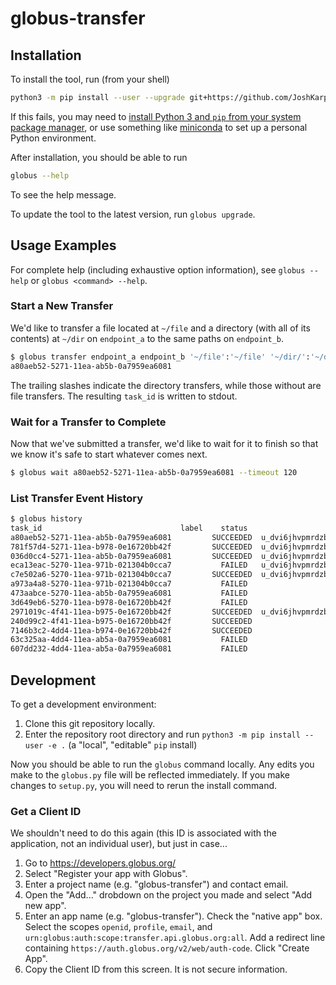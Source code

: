 # globus-transfer

## Installation

To install the tool, run (from your shell)
```sh
python3 -m pip install --user --upgrade git+https://github.com/JoshKarpel/globus-transfer.git
```

If this fails, you may need to [install Python 3 and `pip` from your system package
manager](https://realpython.com/installing-python/),
or use something like [miniconda](https://docs.conda.io/en/latest/miniconda.html)
to set up a personal Python environment.

After installation, you should be able to run
```sh
globus --help
```
To see the help message.

To update the tool to the latest version, run `globus upgrade`.

## Usage Examples

For complete help (including exhaustive option information), see `globus --help` or `globus <command> --help`.

### Start a New Transfer

We'd like to transfer a file located at `~/file` 
and a directory (with all of its contents) at `~/dir` on `endpoint_a` to
the same paths on `endpoint_b`.

```sh
$ globus transfer endpoint_a endpoint_b '~/file':'~/file' '~/dir/':'~/dir/'
a80aeb52-5271-11ea-ab5b-0a7959ea6081
``` 

The trailing slashes indicate the directory transfers, while those without are 
file transfers. The resulting `task_id` is written to stdout.

### Wait for a Transfer to Complete

Now that we've submitted a transfer, we'd like to wait for it to finish so that
we know it's safe to start whatever comes next.

```sh
$ globus wait a80aeb52-5271-11ea-ab5b-0a7959ea6081 --timeout 120
```

### List Transfer Event History

```sh
$ globus history
task_id                               label    status                            source_endpoint                                                  destination_endpoint                             completion_time
a80aeb52-5271-11ea-ab5b-0a7959ea6081         SUCCEEDED  u_dvi6jhvpmrdzbdyxf7f4hczmcy#1d91f868-4de4-11ea-971a-021304b0cca7                        discovery#mir-globus1                        2020-02-18 17:11:13+00:00
781f57d4-5271-11ea-b978-0e16720bb42f         SUCCEEDED  u_dvi6jhvpmrdzbdyxf7f4hczmcy#1d91f868-4de4-11ea-971a-021304b0cca7                        discovery#mir-globus1                        2020-02-18 17:09:52+00:00
036d0cc4-5271-11ea-ab5b-0a7959ea6081         SUCCEEDED  u_dvi6jhvpmrdzbdyxf7f4hczmcy#1d91f868-4de4-11ea-971a-021304b0cca7                        discovery#mir-globus1                        2020-02-18 17:06:37+00:00
eca13eac-5270-11ea-971b-021304b0cca7           FAILED   u_dvi6jhvpmrdzbdyxf7f4hczmcy#1d91f868-4de4-11ea-971a-021304b0cca7                        discovery#mir-globus1                        2020-02-19 15:49:49+00:00
c7e502a6-5270-11ea-971b-021304b0cca7         SUCCEEDED  u_dvi6jhvpmrdzbdyxf7f4hczmcy#1d91f868-4de4-11ea-971a-021304b0cca7                        discovery#mir-globus1                        2020-02-18 17:04:57+00:00
a973a4a8-5270-11ea-971b-021304b0cca7           FAILED                         discovery#mir-globus1                        u_dvi6jhvpmrdzbdyxf7f4hczmcy#1d91f868-4de4-11ea-971a-021304b0cca7  2020-02-19 15:49:51+00:00
473aabce-5270-11ea-ab5b-0a7959ea6081           FAILED                         discovery#mir-globus1                        u_dvi6jhvpmrdzbdyxf7f4hczmcy#1d91f868-4de4-11ea-971a-021304b0cca7  2020-02-19 15:49:52+00:00
3d649eb6-5270-11ea-b978-0e16720bb42f           FAILED                         discovery#mir-globus1                        u_dvi6jhvpmrdzbdyxf7f4hczmcy#1d91f868-4de4-11ea-971a-021304b0cca7  2020-02-19 15:52:24+00:00
2971019c-4f41-11ea-b975-0e16720bb42f         SUCCEEDED  u_dvi6jhvpmrdzbdyxf7f4hczmcy#1d91f868-4de4-11ea-971a-021304b0cca7                                 None                                2020-02-14 15:46:29+00:00
240d99c2-4f41-11ea-b975-0e16720bb42f         SUCCEEDED                        discovery#mir-globus1                                                       None                                2020-02-14 15:46:20+00:00
7146b3c2-4dd4-11ea-b974-0e16720bb42f         SUCCEEDED                        discovery#mir-globus1                        u_dvi6jhvpmrdzbdyxf7f4hczmcy#1d91f868-4de4-11ea-971a-021304b0cca7  2020-02-12 20:15:45+00:00
63c325aa-4dd4-11ea-ab5a-0a7959ea6081           FAILED                         discovery#mir-globus1                        u_dvi6jhvpmrdzbdyxf7f4hczmcy#1d91f868-4de4-11ea-971a-021304b0cca7  2020-02-12 20:15:52+00:00
607dd232-4dd4-11ea-ab5a-0a7959ea6081           FAILED                         discovery#mir-globus1                        u_dvi6jhvpmrdzbdyxf7f4hczmcy#1d91f868-4de4-11ea-971a-021304b0cca7  2020-02-12 20:15:53+00:00
```

## Development

To get a development environment:
1. Clone this git repository locally.
2. Enter the repository root directory and run `python3 -m pip install --user -e .` (a "local", "editable" `pip` install)

Now you should be able to run the `globus` command locally.
Any edits you make to the `globus.py` file will be reflected immediately.
If you make changes to `setup.py`, you will need to rerun the install command.

### Get a Client ID

We shouldn't need to do this again 
(this ID is associated with the application, not an individual user),
but just in case...

1. Go to https://developers.globus.org/
2. Select "Register your app with Globus".
3. Enter a project name (e.g. "globus-transfer") and contact email.
4. Open the "Add..." drobdown on the project you made and select "Add new app".
5. Enter an app name (e.g. "globus-transfer"). 
   Check the "native app" box.
   Select the scopes `openid`, `profile`, `email`, and `urn:globus:auth:scope:transfer.api.globus.org:all`.
   Add a redirect line containing `https://auth.globus.org/v2/web/auth-code`.
   Click "Create App".
6. Copy the Client ID from this screen. It is not secure information.


